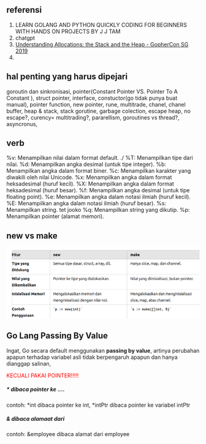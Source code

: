 ## referensi
1. LEARN GOLANG AND PYTHON QUICKLY CODING FOR BEGINNERS WITH HANDS ON PROJECTS BY J J TAM
2. chatgpt
3. [Understanding Allocations: the Stack and the Heap - GopherCon SG 2019](https://www.youtube.com/watch?v=ZMZpH4yT7M0)
4. 

## hal penting yang harus dipejari
goroutin dan sinkronisasi, pointer(Constant Pointer VS. Pointer To A Constant ), struct pointer, interface, constuctor(go tidak punya buat manual), pointer function, new pointer, rune, multitrade, chanel, chanel buffer, heap & stack, stack gorutine, garbage colection, escape heap, no escape?, curency= multitrading?, pararellism, goroutines vs thread?, asyncronus, 


## verb
%v: Menampilkan nilai dalam format default. ./
%T: Menampilkan tipe dari nilai.
%d: Menampilkan angka desimal (untuk tipe integer).
%b: Menampilkan angka dalam format biner.
%c: Menampilkan karakter yang diwakili oleh nilai Unicode.
%x: Menampilkan angka dalam format heksadesimal (huruf kecil).
%X: Menampilkan angka dalam format heksadesimal (huruf besar).
%f: Menampilkan angka desimal (untuk tipe floating point).
%e: Menampilkan angka dalam notasi ilmiah (huruf kecil).
%E: Menampilkan angka dalam notasi ilmiah (huruf besar).
%s: Menampilkan string. tet jooko
%q: Menampilkan string yang dikutip.
%p: Menampilkan pointer (alamat memori).


## new vs make
![alt text](image.png)

## Go Lang Passing By Value

Ingat, Go secara default menggunakan **passing by value**, artinya perubahan apapun terhadap variabel asli tidak berpengaruh apapun dan hanya dianggap salinan, 

<span style="color:red">KECUALI PAKAI POINTER!!!!!</span>

##### * dibaca pointer ke .... 
contoh: *int dibaca pointer ke int, *intPtr dibaca pointer ke variabel intPtr

##### & dibaca alamaat dari
contoh: &employee dibaca alamat dari employee
  
